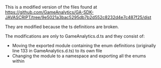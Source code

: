 This is a modified version of the files found at https://github.com/GameAnalytics/GA-SDK-JAVASCRIPT/tree/9e5021a3bac5295db7b2d552c8232d4e7c487f25/dist

They are modified because the ts definitions are broken.

The modifications are only to GameAnalytics.d.ts and they consist of:

- Moving the exported module containing the enum definitions (originally line 133 in GameAnalytics.d.ts) to its own file
- Changing the module to a namespace and exporting all the enums within